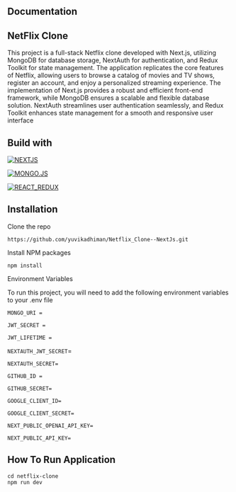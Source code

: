 
## Documentation
## NetFlix Clone
This project is a full-stack Netflix clone developed with Next.js, utilizing MongoDB for database storage, NextAuth for authentication, and Redux Toolkit for state management. 
The application replicates the core features of Netflix, allowing users to browse a catalog of movies and TV shows, register an account, and enjoy a personalized streaming experience. 
The implementation of Next.js provides a robust and efficient front-end framework, 
while MongoDB ensures a scalable and flexible database solution. NextAuth streamlines user authentication seamlessly, and Redux Toolkit enhances state management 
for a smooth and responsive user interface


## Build with

[![NEXTJS](https://img.shields.io/badge/NEXT.JS-green.svg)](https://nextjs.org/)

[![MONGO.JS](https://img.shields.io/badge/MONGO_DB-red.svg)]( https://www.mongodb.com/)

[![REACT_REDUX](https://img.shields.io/badge/REACT_REDUX-yellow.svg)](https://react-redux.js.org/)


## Installation

Clone the repo
```
https://github.com/yuvikadhiman/Netflix_Clone--NextJs.git
```
Install NPM packages
```
npm install
```
Environment Variables

To run this project, you will need to add the following environment variables to your .env file

`MONGO_URI =`

`JWT_SECRET =`

`JWT_LIFETIME =`

`NEXTAUTH_JWT_SECRET`=

`NEXTAUTH_SECRET=`

`GITHUB_ID =`

`GITHUB_SECRET=`

`GOOGLE_CLIENT_ID=`

`GOOGLE_CLIENT_SECRET=`

`NEXT_PUBLIC_OPENAI_API_KEY=`

`NEXT_PUBLIC_API_KEY=`

## How To Run Application
```
cd netflix-clone
npm run dev
```

 
